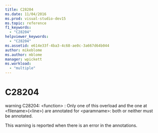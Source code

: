 ```yaml
---
title: C28204
ms.date: 11/04/2016
ms.prod: visual-studio-dev15
ms.topic: reference
f1_keywords:
  - "C28204"
helpviewer_keywords:
  - "C28204"
ms.assetid: e614e33f-4ba3-4c68-ae0c-3a667d64b044
author: mikeblome
ms.author: mblome
manager: wpickett
ms.workload:
  - "multiple"
---
```

# C28204
warning C28204: \<function> : Only one of this overload and the one at \<filename>(\<line>) are annotated for \<paramname>: both or neither must be annotated.

 This warning is reported when there is an error in the annotations.